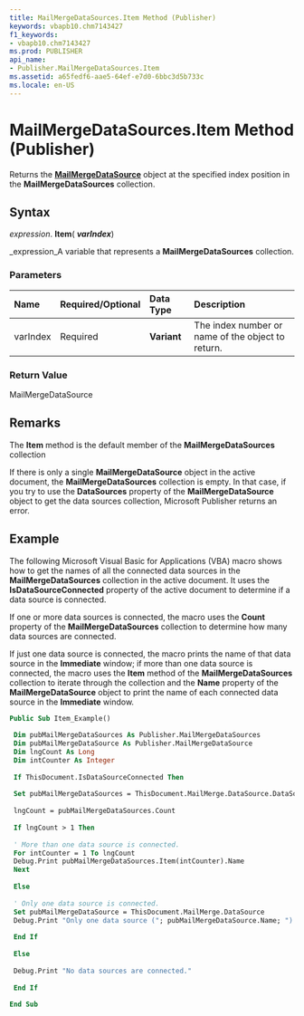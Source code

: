 ```yaml
---
title: MailMergeDataSources.Item Method (Publisher)
keywords: vbapb10.chm7143427
f1_keywords:
- vbapb10.chm7143427
ms.prod: PUBLISHER
api_name:
- Publisher.MailMergeDataSources.Item
ms.assetid: a65fedf6-aae5-64ef-e7d0-6bbc3d5b733c
ms.locale: en-US
---
```



# MailMergeDataSources.Item Method (Publisher)

Returns the  **[MailMergeDataSource](mailmergedatasource-object-publisher.md)** object at the specified index position in the **MailMergeDataSources** collection.


## Syntax

 _expression_. **Item**( **_varIndex_**)

 _expression_A variable that represents a  **MailMergeDataSources** collection.


### Parameters



|**Name**|**Required/Optional**|**Data Type**|**Description**|
|:-----|:-----|:-----|:-----|
|varIndex|Required| **Variant**|The index number or name of the object to return.|

### Return Value

MailMergeDataSource


## Remarks

The  **Item** method is the default member of the **MailMergeDataSources** collection

If there is only a single  **MailMergeDataSource** object in the active document, the **MailMergeDataSources** collection is empty. In that case, if you try to use the **DataSources** property of the **MailMergeDataSource** object to get the data sources collection, Microsoft Publisher returns an error.


## Example

The following Microsoft Visual Basic for Applications (VBA) macro shows how to get the names of all the connected data sources in the  **MailMergeDataSources** collection in the active document. It uses the **IsDataSourceConnected** property of the active document to determine if a data source is connected.

If one or more data sources is connected, the macro uses the  **Count** property of the **MailMergeDataSources** collection to determine how many data sources are connected.

If just one data source is connected, the macro prints the name of that data source in the  **Immediate** window; if more than one data source is connected, the macro uses the **Item** method of the **MailMergeDataSources** collection to iterate through the collection and the **Name** property of the **MailMergeDataSource** object to print the name of each connected data source in the **Immediate** window.




```vb
Public Sub Item_Example() 
 
 Dim pubMailMergeDataSources As Publisher.MailMergeDataSources 
 Dim pubMailMergeDataSource As Publisher.MailMergeDataSource 
 Dim lngCount As Long 
 Dim intCounter As Integer 
 
 If ThisDocument.IsDataSourceConnected Then 
 
 Set pubMailMergeDataSources = ThisDocument.MailMerge.DataSource.DataSources 
 
 lngCount = pubMailMergeDataSources.Count 
 
 If lngCount > 1 Then 
 
 ' More than one data source is connected. 
 For intCounter = 1 To lngCount 
 Debug.Print pubMailMergeDataSources.Item(intCounter).Name 
 Next 
 
 Else 
 
 ' Only one data source is connected. 
 Set pubMailMergeDataSource = ThisDocument.MailMerge.DataSource 
 Debug.Print "Only one data source ("; pubMailMergeDataSource.Name; ") is connected." 
 
 End If 
 
 Else 
 
 Debug.Print "No data sources are connected." 
 
 End If 
 
End Sub
```


